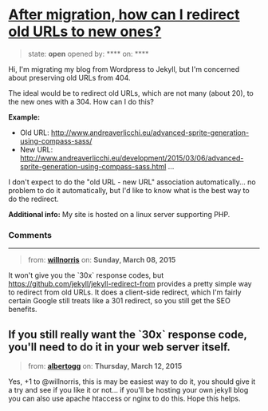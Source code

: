 # [After migration, how can I redirect old URLs to new ones?](https://github.com/jekyll/jekyll-help/issues/282)

> state: **open** opened by: **** on: ****

Hi,
I&#x27;m migrating my blog from Wordpress to Jekyll, but I&#x27;m concerned about preserving old URLs from 404.

The ideal would be to redirect old URLs, which are not many (about 20), to the new ones with a 304.
How can I do this?

**Example:**
* Old URL: http://www.andreaverlicchi.eu/advanced-sprite-generation-using-compass-sass/
* New URL: http://www.andreaverlicchi.eu/development/2015/03/06/advanced-sprite-generation-using-compass-sass.html
...

I don&#x27;t expect to do the &quot;old URL - new URL&quot; association automatically... no problem to do it automatically, but I&#x27;d like to know what is the best way to do the redirect.

**Additional info:**
My site is hosted on a linux server supporting PHP.

### Comments

---
> from: [**willnorris**](https://github.com/jekyll/jekyll-help/issues/282#issuecomment-77776572) on: **Sunday, March 08, 2015**

It won&#x27;t give you the &#x60;30x&#x60; response codes, but https://github.com/jekyll/jekyll-redirect-from provides a pretty simple way to redirect from old URLs.  It does a client-side redirect, which I&#x27;m fairly certain Google still treats like a 301 redirect, so you still get the SEO benefits.

If you still really want the &#x60;30x&#x60; response code, you&#x27;ll need to do it in your web server itself.
---
> from: [**albertogg**](https://github.com/jekyll/jekyll-help/issues/282#issuecomment-78794638) on: **Thursday, March 12, 2015**

Yes, +1 to @willnorris, this is may be easiest way to do it, you should give it a try and see if you like it or not... if you&#x27;ll be hosting your own jekyll blog you can also use apache htaccess or nginx to do this. Hope this helps.
